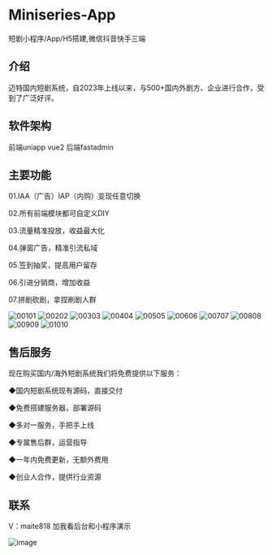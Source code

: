 # Miniseries-App
短剧小程序/App/H5搭建,微信抖音快手三端

## 介绍
迈特国内短剧系统，自2023年上线以来，与500+国内外剧方、企业进行合作，受到了广泛好评。

## 软件架构
前端uniapp vue2 后端fastadmin

## 主要功能

01.IAA（广告）IAP（内购）变现任意切换 

02.所有前端模块都可自定义DIY 

03.流量精准投放，收益最大化 

04.弹窗广告，精准引流私域 

05.签到抽奖，提高用户留存 

06.引进分销商，增加收益 

07.拼剧砍剧，拿捏刷剧人群 

![00101](https://github.com/user-attachments/assets/cad2192b-8647-4b41-bb9c-b03f78b32069)
![00202](https://github.com/user-attachments/assets/e8090640-9f78-4240-8bb1-df740f5d3ff6)
![00303](https://github.com/user-attachments/assets/b83280e0-c7bf-4680-928b-f93a18c2a451)
![00404](https://github.com/user-attachments/assets/e8d6cd5c-1e6d-41fb-b840-653e6bd8a958)
![00505](https://github.com/user-attachments/assets/b2ec0b37-ff5e-468e-8556-98222a490918)
![00606](https://github.com/user-attachments/assets/3d6fa82f-c725-4487-bb51-ed4ca582c7e4)
![00707](https://github.com/user-attachments/assets/693b2edd-56ca-433e-bf91-bf7615d59984)
![00808](https://github.com/user-attachments/assets/55d63884-b6cf-4345-9e02-ee8d77b232c8)
![00909](https://github.com/user-attachments/assets/2f6cbf82-81a0-4d9b-af87-0ed5e75b7f24)
![01010](https://github.com/user-attachments/assets/640ce486-68ca-4e50-af4e-268a38ea859e)

## 售后服务
现在购买国内/海外短剧系统我们将免费提供以下服务： 

◆国内短剧系统现有源码，直接交付 

◆免费搭建服务器，部署源码 

◆多对一服务，手把手上线 

◆专属售后群，运营指导 

◆一年内免费更新，无额外费用 

◆创业人合作，提供行业资源

## 联系
V：maite818 加我看后台和小程序演示


![image](https://github.com/user-attachments/assets/dce2c8fb-29f9-4303-a79f-eb7fa1fb1ef4)



